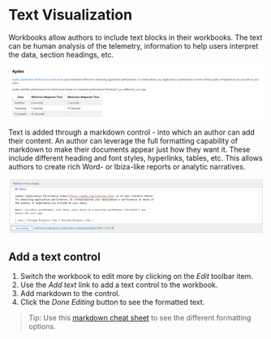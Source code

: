 # Text Visualization

Workbooks allow authors to include text blocks in their workbooks. The text can be human analysis of the telemetry, information to help users interpret the data, section headings, etc. 

![Image showing a text visualization in workbooks](../Images/TextExample.png)

Text is added through a markdown control - into which an author can add their content. An author can leverage the full formatting capability of markdown to make their documents appear just how they want it. These include different heading and font styles, hyperlinks, tables, etc. This allows authors to create rich Word- or Ibiza-like reports or analytic narratives.

![Image showing a text visualization in workbooks](../Images/TextControlInEditMode.png)

## Add a text control
1. Switch the workbook to edit more by clicking on the _Edit_ toolbar item.
2. Use the _Add text_ link to add a text control to the workbook. 
3. Add markdown to the control.
4. Click the _Done Editing_ button to see the formatted text.

> Tip: Use this [markdown cheat sheet](https://github.com/adam-p/markdown-here/wiki/Markdown-Cheatsheet) to see the different formatting options.

